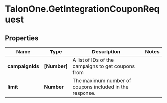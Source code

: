 # TalonOne.GetIntegrationCouponRequest

## Properties

Name | Type | Description | Notes
------------ | ------------- | ------------- | -------------
**campaignIds** | **[Number]** | A list of IDs of the campaigns to get coupons from. | 
**limit** | **Number** | The maximum number of coupons included in the response. | 


